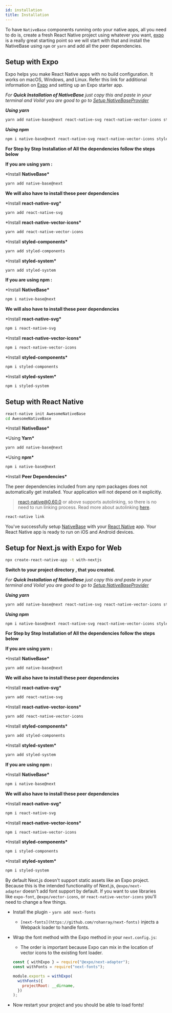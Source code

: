 ```yaml
---
id: installation
title: Installation
---
```


To have `NativeBase` components running onto your native apps, all you need to do is, create a fresh React Native project using whatever you want, [expo](https://docs.expo.io/get-started/installation/) is a really great starting point so we will start with that and install the NativeBase using `npm` or `yarn` and add all the peer dependencies.

## Setup with Expo

Expo helps you make React Native apps with no build configuration. It works on macOS, Windows, and Linux. Refer this link for additional information on [Expo](https://docs.expo.io/) and setting up an Expo starter app.

_For **Quick Installation of NativeBase** just copy this and paste in your terminal and Voila! you are good to go to [Setup NativeBaseProvider](notion://www.notion.so/docs/setup-provider)_

**_Using yarn_**

```bash
yarn add native-base@next react-native-svg react-native-vector-icons styled-components styled-system
```

**_Using npm_**

```bash
npm i native-base@next react-native-svg react-native-vector-icons styled-components styled-system
```

**For Step by Step Installation of All the dependencies follow the steps below**

**If you are using yarn :**

\*Install **NativeBase\***

```bash
yarn add native-base@next
```

**We will also have to install these peer dependencies**

\*Install **react-native-svg\***

```bash
yarn add react-native-svg
```

\*Install **react-native-vector-icons\***

```bash
yarn add react-native-vector-icons
```

\*Install **styled-components\***

```bash
yarn add styled-components
```

\*Install **styled-system\***

```bash
yarn add styled-system
```

**If you are using npm :**

\*Install **NativeBase\***

```bash
npm i native-base@next
```

**We will also have to install these peer dependencies**

\*Install **react-native-svg\***

```bash
npm i react-native-svg
```

\*Install **react-native-vector-icons\***

```bash
npm i react-native-vector-icons
```

\*Install **styled-components\***

```bash
npm i styled-components
```

\*Install **styled-system\***

```bash
npm i styled-system
```

## Setup with React Native

```bash
react-native init AwesomeNativeBase
cd AwesomeNativeBase
```

\*Install **NativeBase\***

\*Using **Yarn\***

```bash
yarn add native-base@next
```

\*Using **npm\***

```bash
npm i native-base@next
```

\*Install **Peer Dependencies\***

The peer dependencies included from any npm packages does not automatically get installed. Your application will not depend on it explicitly.

> [react-native@0.60.0](https://reactnative.dev/blog/2019/07/03/version-60) or above supports autolinking, so there is no need to run linking process. Read more about autolinking [here](https://github.com/react-native-community/cli/blob/master/docs/autolinking.md).

```bash
react-native link
```

You've successfully setup [NativeBase](https://nativebase.io/) with your [React Native](https://reactnative.dev/) app. Your React Native app is ready to run on iOS and Android devices.

## Setup for Next.js with Expo for Web

```bash
npx create-react-native-app -t with-nextjs
```

**Switch to your project directory , that you created.**

_For **Quick Installation of NativeBase** just copy this and paste in your terminal and Voila! you are good to go to [Setup NativeBaseProvider](notion://www.notion.so/docs/setup-provider)_

**_Using yarn_**

```bash
yarn add native-base@next react-native-svg react-native-vector-icons styled-components styled-system
```

**_Using npm_**

```bash
npm i native-base@next react-native-svg react-native-vector-icons styled-components styled-system
```

**For Step by Step Installation of All the dependencies follow the steps below**

**If you are using yarn :**

\*Install **NativeBase\***

```bash
yarn add native-base@next
```

**We will also have to install these peer dependencies**

\*Install **react-native-svg\***

```bash
yarn add react-native-svg
```

\*Install **react-native-vector-icons\***

```bash
yarn add react-native-vector-icons
```

\*Install **styled-components\***

```bash
yarn add styled-components
```

\*Install **styled-system\***

```bash
yarn add styled-system
```

**If you are using npm :**

\*Install **NativeBase\***

```bash
npm i native-base@next
```

**We will also have to install these peer dependencies**

\*Install **react-native-svg\***

```bash
npm i react-native-svg
```

\*Install **react-native-vector-icons\***

```bash
npm i react-native-vector-icons
```

\*Install **styled-components\***

```bash
npm i styled-components
```

\*Install **styled-system\***

```bash
npm i styled-system
```

By default Next.js doesn't support static assets like an Expo project. Because this is the intended functionality of Next.js, `@expo/next-adapter` doesn't add font support by default. If you want to use libraries like `expo-font`, `@expo/vector-icons`, or `react-native-vector-icons` you'll need to change a few things.

- Install the plugin - `yarn add next-fonts`
  - `[next-fonts](https://github.com/rohanray/next-fonts)` injects a Webpack loader to handle fonts.
- Wrap the font method with the Expo method in your `next.config.js`:

  - The order is important because Expo can mix in the location of vector icons to the existing font loader.

  ```jsx
  const { withExpo } = require("@expo/next-adapter");
  const withFonts = require("next-fonts");

  module.exports = withExpo(
    withFonts({
      projectRoot: __dirname,
    })
  );
  ```

- Now restart your project and you should be able to load fonts!

